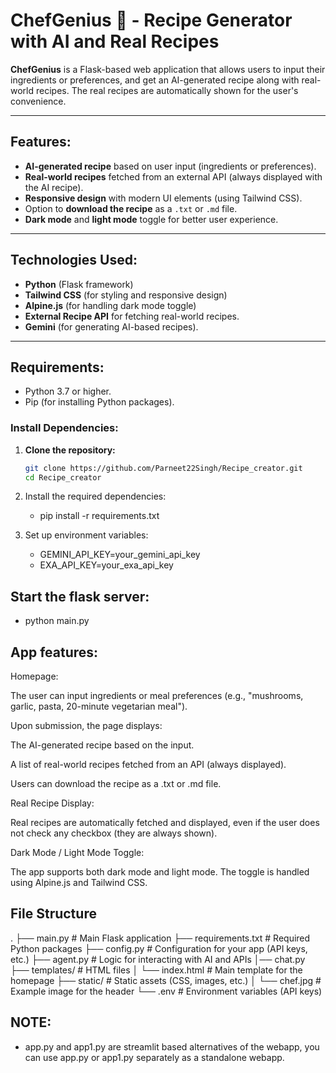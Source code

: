 # **ChefGenius 🍳 - Recipe Generator with AI and Real Recipes**

**ChefGenius** is a Flask-based web application that allows users to input their ingredients or preferences, and get an AI-generated recipe along with real-world recipes. The real recipes are automatically shown for the user's convenience.

---

## **Features:**
- **AI-generated recipe** based on user input (ingredients or preferences).
- **Real-world recipes** fetched from an external API (always displayed with the AI recipe).
- **Responsive design** with modern UI elements (using Tailwind CSS).
- Option to **download the recipe** as a `.txt` or `.md` file.
- **Dark mode** and **light mode** toggle for better user experience.

---

## **Technologies Used:**
- **Python** (Flask framework)
- **Tailwind CSS** (for styling and responsive design)
- **Alpine.js** (for handling dark mode toggle)
- **External Recipe API** for fetching real-world recipes.
- **Gemini** (for generating AI-based recipes).

---

## **Requirements:**

- Python 3.7 or higher.
- Pip (for installing Python packages).

### **Install Dependencies:**

1. **Clone the repository:**

   ```bash
   git clone https://github.com/Parneet22Singh/Recipe_creator.git
   cd Recipe_creator
2. Install the required dependencies:
    - pip install -r requirements.txt
   
3. Set up environment variables:
   - GEMINI_API_KEY=your_gemini_api_key
   - EXA_API_KEY=your_exa_api_key
     
## Start the flask server:
   - python main.py
     
## App features:
Homepage:

The user can input ingredients or meal preferences (e.g., "mushrooms, garlic, pasta, 20-minute vegetarian meal").

Upon submission, the page displays:

The AI-generated recipe based on the input.

A list of real-world recipes fetched from an API (always displayed).

Users can download the recipe as a .txt or .md file.

Real Recipe Display:

Real recipes are automatically fetched and displayed, even if the user does not check any checkbox (they are always shown).

Dark Mode / Light Mode Toggle:

The app supports both dark mode and light mode. The toggle is handled using Alpine.js and Tailwind CSS.

## File Structure
.
├── main.py              # Main Flask application
├── requirements.txt     # Required Python packages
├── config.py            # Configuration for your app (API keys, etc.)
├── agent.py             # Logic for interacting with AI and APIs
│── chat.py
├── templates/           # HTML files
│   └── index.html       # Main template for the homepage
├── static/              # Static assets (CSS, images, etc.)
│   └── chef.jpg         # Example image for the header
└── .env                 # Environment variables (API keys)

## NOTE:
 - app.py and app1.py are streamlit based alternatives of the webapp, you can use app.py or app1.py separately as a standalone webapp.

